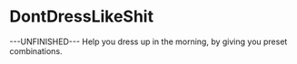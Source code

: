DontDressLikeShit
=================

---UNFINISHED---
Help you dress up in the morning, by giving you preset combinations.
